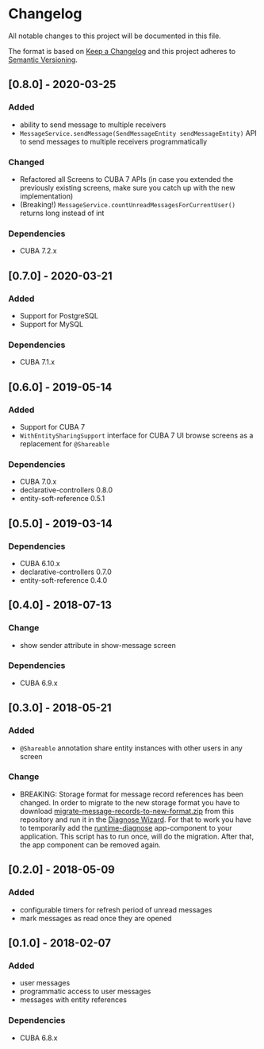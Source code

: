 # Changelog
All notable changes to this project will be documented in this file.

The format is based on [Keep a Changelog](http://keepachangelog.com/en/1.0.0/)
and this project adheres to [Semantic Versioning](http://semver.org/spec/v2.0.0.html).

## [0.8.0] - 2020-03-25

### Added
- ability to send message to multiple receivers
- `MessageService.sendMessage(SendMessageEntity sendMessageEntity)` API to send messages to multiple receivers programmatically

### Changed
- Refactored all Screens to CUBA 7 APIs (in case you extended the previously existing screens, make sure you catch up with the new implementation)
- (Breaking!) `MessageService.countUnreadMessagesForCurrentUser()` returns long instead of int

### Dependencies
- CUBA 7.2.x

## [0.7.0] - 2020-03-21

### Added
- Support for PostgreSQL
- Support for MySQL

### Dependencies
- CUBA 7.1.x

## [0.6.0] - 2019-05-14

### Added
- Support for CUBA 7
- `WithEntitySharingSupport` interface for CUBA 7 UI browse screens as a replacement for `@Shareable`

### Dependencies
- CUBA 7.0.x
- declarative-controllers 0.8.0
- entity-soft-reference 0.5.1

## [0.5.0] - 2019-03-14

### Dependencies
- CUBA 6.10.x
- declarative-controllers 0.7.0
- entity-soft-reference 0.4.0

## [0.4.0] - 2018-07-13

### Change
- show sender attribute in show-message screen

### Dependencies
- CUBA 6.9.x

## [0.3.0] - 2018-05-21

### Added
- `@Shareable` annotation share entity instances with other users in any screen 

### Change
- BREAKING: Storage format for message record references has been changed. In order to migrate to the new storage format
you have to download [migrate-message-records-to-new-format.zip](
) from this repository and run it in the [Diagnose Wizard](https://github.com/mariodavid/cuba-component-runtime-diagnose/tree/de284e5cbce19bb02260b59b9dcd133f2729b0e3#diagnose-wizard).
For that to work you have to temporarily add the [runtime-diagnose](https://github.com/mariodavid/cuba-component-runtime-diagnose) app-component to your application.
This script has to run once, will do the migration. After that, the app component can be removed again.

## [0.2.0] - 2018-05-09

### Added
- configurable timers for refresh period of unread messages
- mark messages as read once they are opened

## [0.1.0] - 2018-02-07

### Added
- user messages
- programmatic access to user messages
- messages with entity references


### Dependencies
- CUBA 6.8.x
